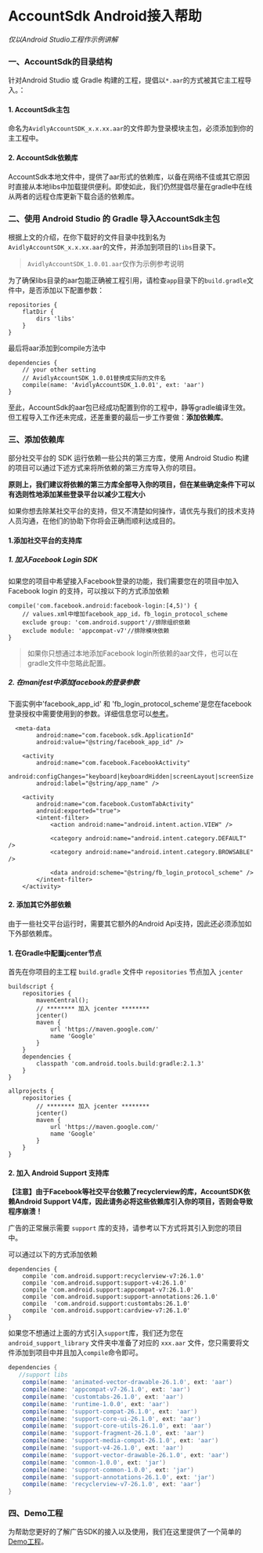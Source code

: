 # AccountSdk Android接入帮助

  *仅以Android Studio工程作示例讲解*

### 一、AccountSdk的目录结构
针对Android Studio 或 Gradle 构建的工程，提倡以`*.aar`的方式被其它主工程导入。：

#### 1. AccountSdk主包
命名为`AvidlyAccountSDK_x.x.xx.aar`的文件即为登录模块主包，必须添加到你的主工程中。

#### 2. AccountSdk依赖库
AccountSdk本地文件中，提供了aar形式的依赖库，以备在网络不佳或其它原因时直接从本地libs中加载提供便利。即使如此，我们仍然提倡尽量在gradle中在线从两者的远程仓库更新下载合适的依赖库。

### 二、使用 Android Studio 的 Gradle 导入AccountSdk主包

根据上文的介绍，在你下载好的文件目录中找到名为 `AvidlyAccountSDK_x.x.xx.aar`的文件，并添加到项目的`libs`目录下。

> `AvidlyAccountSDK_1.0.01.aar`仅作为示例参考说明

为了确保libs目录的aar包能正确被工程引用，请检查`app`目录下的`build.gradle`文件中，是否添加以下配置参数：

    repositories {
        flatDir {
            dirs 'libs'
        }
    }

最后将aar添加到compile方法中

    dependencies {
        // your other setting
        // AvidlyAccountSDK_1.0.01替换成实际的文件名
        compile(name: 'AvidlyAccountSDK_1.0.01', ext: 'aar')
    }

至此，AccountSdk的aar包已经成功配置到你的工程中，静等gradle编译生效。但工程导入工作还未完成，还差重要的最后一步工作要做：**添加依赖库**。


### 三、添加依赖库

部分社交平台的 SDK 运行依赖一些公共的第三方库，使用 Android Studio 构建的项目可以通过下述方式来将所依赖的第三方库导入你的项目。

**原则上，我们建议将依赖的第三方库全部导入你的项目，但在某些确定条件下可以有选则性地添加某些登录平台以减少工程大小**

如果你想去除某社交平台的支持，但又不清楚如何操作，请优先与我们的技术支持人员沟通，在他们的协助下你将会正确而顺利达成目的。

####  1.添加社交平台的支持库

##### 1. 加入Facebook Login SDK
如果您的项目中希望接入Facebook登录的功能，我们需要您在的项目中加入Facebook login 的支持，可以按以下的方式添加依赖

    compile('com.facebook.android:facebook-login:[4,5)') {
        // values.xml中增加facebook_app_id，fb_login_protocol_scheme
        exclude group: 'com.android.support'//排除组织依赖
        exclude module: 'appcompat-v7'//排除模块依赖
    }

> 如果你只想通过本地添加Facebook login所依赖的aar文件，也可以在gradle文件中忽略此配置。



##### 2. 在manifest中添加facebook的登录参数

下面实例中'facebook_app_id' 和 'fb_login_protocol_scheme'是您在facebook登录授权中需要使用到的参数。详细信息您可以[参考](https://developers.facebook.com/docs/facebook-login/android/ "facebook docs")。

      <meta-data
            android:name="com.facebook.sdk.ApplicationId"
            android:value="@string/facebook_app_id" />

        <activity
            android:name="com.facebook.FacebookActivity"
            android:configChanges="keyboard|keyboardHidden|screenLayout|screenSize|orientation"
            android:label="@string/app_name" />

        <activity
            android:name="com.facebook.CustomTabActivity"
            android:exported="true">
            <intent-filter>
                <action android:name="android.intent.action.VIEW" />

                <category android:name="android.intent.category.DEFAULT" />
                <category android:name="android.intent.category.BROWSABLE" />

                <data android:scheme="@string/fb_login_protocol_scheme" />
            </intent-filter>
        </activity>

####  2. 添加其它外部依赖

由于一些社交平台运行时，需要其它额外的Android Api支持，因此还必须添加如下外部依赖库。

#### 1. 在Gradle中配置jcenter节点
首先在你项目的主工程 `build.gradle` 文件中 `repositories` 节点加入 `jcenter`

    buildscript {
        repositories {
            mavenCentral();
            // ******** 加入 jcenter ********
            jcenter()
            maven {
                url 'https://maven.google.com/'
                name 'Google'
            }
        }
        dependencies {
            classpath 'com.android.tools.build:gradle:2.1.3'
        }
    }

    allprojects {
        repositories {
            // ******** 加入 jcenter ********
            jcenter()
            maven {
                url 'https://maven.google.com/'
                name 'Google'
            }
        }
    }


#### 2. 加入 Android Support 支持库

**【注意】由于Facebook等社交平台依赖了recyclerview的库，AccountSDK依赖Android Support V4库，因此请务必将这些依赖库引入你的项目，否则会导致程序崩溃！**

广告的正常展示需要 `support` 库的支持，请参考以下方式将其引入到您的项目中。

可以通过以下的方式添加依赖
    
    dependencies {
        compile 'com.android.support:recyclerview-v7:26.1.0'
        compile 'com.android.support:support-v4:26.1.0'
        compile 'com.android.support:appcompat-v7:26.1.0'
        compile 'com.android.support:support-annotations:26.1.0'
        compile  'com.android.support:customtabs:26.1.0'
        compile 'com.android.support:cardview-v7:26.1.0'
    }
    
如果您不想通过上面的方式引入`support`库，我们还为您在  `android_support_library` 文件夹中准备了对应的 `xxx.aar` 文件，您只需要将文件添加到项目中并且加入`compile`命令即可。

```groovy
dependencies {
   //support libs
    compile(name: 'animated-vector-drawable-26.1.0', ext: 'aar')
    compile(name: 'appcompat-v7-26.1.0', ext: 'aar')
    compile(name: 'customtabs-26.1.0', ext: 'aar')
    compile(name: 'runtime-1.0.0', ext: 'aar')
    compile(name: 'support-compat-26.1.0', ext: 'aar')
    compile(name: 'support-core-ui-26.1.0', ext: 'aar')
    compile(name: 'support-core-utils-26.1.0', ext: 'aar')
    compile(name: 'support-fragment-26.1.0', ext: 'aar')
    compile(name: 'support-media-compat-26.1.0', ext: 'aar')
    compile(name: 'support-v4-26.1.0', ext: 'aar')
    compile(name: 'support-vector-drawable-26.1.0', ext: 'aar')
    compile(name: 'common-1.0.0', ext: 'jar')
    compile(name: 'supprot-common-1.0.0', ext: 'jar')
    compile(name: 'support-annotations-26.1.0', ext: 'jar')
    compile(name: 'recyclerview-v7-26.1.0', ext: 'aar')
}
```


### 四、Demo工程
为帮助您更好的了解广告SDK的接入以及使用，我们在这里提供了一个简单的[Demo工程](https://github.com/AvidlyGit/AvidlyAccountSdk_AndroidStudio/tree/nosdk "Demo工程")。
